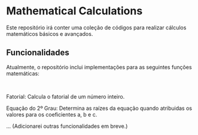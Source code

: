 <h1>Mathematical Calculations</h1>
<p>Este repositório irá conter uma coleção de códigos para realizar cálculos matemáticos básicos e avançados.</p>

<h2>Funcionalidades</h2>
<p>Atualmente, o repositório inclui implementações para as seguintes funções matemáticas:</p><br>

<p>Fatorial: Calcula o fatorial de um número inteiro.</p>
<p>Equação do 2º Grau: Determina as raízes da equação quando atribuidas os valores para os coeficientes a, b e c.</p>
<p>... (Adicionarei outras funcionalidades em breve.)</p>
